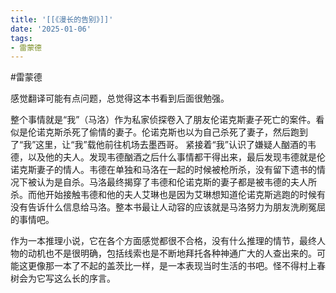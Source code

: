 ```yaml
---
title: '[[《漫长的告别》]]'
date: '2025-01-06'
tags:
- 雷蒙德
---
```

#雷蒙德

感觉翻译可能有点问题，总觉得这本书看到后面很勉强。

整个事情就是“我”（马洛）作为私家侦探卷入了朋友伦诺克斯妻子死亡的案件。看似是伦诺克斯杀死了偷情的妻子。伦诺克斯也以为自己杀死了妻子，然后跑到了“我”这里，让“我”载他前往机场去墨西哥。
紧接着“我”认识了嫌疑人酗酒的韦德，以及他的夫人。发现韦德酗酒之后什么事情都干得出来，最后发现韦德就是伦诺克斯妻子的情人。韦德在单独和马洛在一起的时候被枪所杀，没有留下遗书的情况下被认为是自杀。马洛最终揭穿了韦德和伦诺克斯的妻子都是被韦德的夫人所杀。而他开始接触韦德和他的夫人艾琳也是因为艾琳想知道伦诺克斯逃跑的时候有没有告诉什么信息给马洛。整本书最让人动容的应该就是马洛努力为朋友洗刷冤屈的事情吧。

作为一本推理小说，它在各个方面感觉都很不合格，没有什么推理的情节，最终人物的动机也不是很明确，包括线索也是不断地拜托各种神通广大的人查出来的。可能这更像那一本了不起的盖茨比一样，是一本表现当时生活的书吧。怪不得村上春树会为它写这么长的序言。
